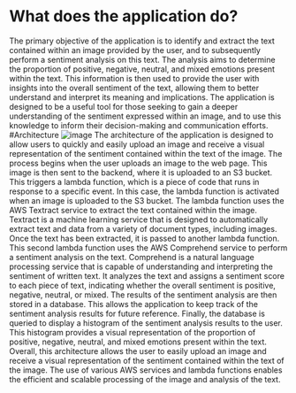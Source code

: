 
# What does the application do?
The primary objective of the application is to identify and extract the text contained within an image provided by the user, and to subsequently perform a sentiment analysis on this text. The analysis aims to determine the proportion of positive, negative, neutral, and mixed emotions present within the text. This information is then used to provide the user with insights into the overall sentiment of the text, allowing them to better understand and interpret its meaning and implications. The application is designed to be a useful tool for those seeking to gain a deeper understanding of the sentiment expressed within an image, and to use this knowledge to inform their decision-making and communication efforts.
#Architecture
![image](https://user-images.githubusercontent.com/51854114/214664154-16ebc6e9-e7e7-49b1-854f-5fe3a5fed54f.png)
The architecture of the application is designed to allow users to quickly and easily upload an image and receive a visual representation of the sentiment contained within the text of the image. The process begins when the user uploads an image to the web page. This image is then sent to the backend, where it is uploaded to an S3 bucket. This triggers a lambda function, which is a piece of code that runs in response to a specific event. In this case, the lambda function is activated when an image is uploaded to the S3 bucket.
The lambda function uses the AWS Textract service to extract the text contained within the image. Textract is a machine learning service that is designed to automatically extract text and data from a variety of document types, including images. Once the text has been extracted, it is passed to another lambda function.
This second lambda function uses the AWS Comprehend service to perform a sentiment analysis on the text. Comprehend is a natural language processing service that is capable of understanding and interpreting the sentiment of written text. It analyzes the text and assigns a sentiment score to each piece of text, indicating whether the overall sentiment is positive, negative, neutral, or mixed.
The results of the sentiment analysis are then stored in a database. This allows the application to keep track of the sentiment analysis results for future reference. Finally, the database is queried to display a histogram of the sentiment analysis results to the user. This histogram provides a visual representation of the proportion of positive, negative, neutral, and mixed emotions present within the text.
Overall, this architecture allows the user to easily upload an image and receive a visual representation of the sentiment contained within the text of the image. The use of various AWS services and lambda functions enables the efficient and scalable processing of the image and analysis of the text.

